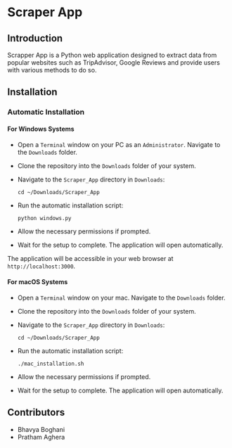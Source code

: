 # Scraper App

## Introduction

Scrapper App is a Python web application designed to extract data from popular websites such as TripAdvisor, Google Reviews and provide users with various methods to do so.

## Installation

### Automatic Installation

#### For Windows Systems

- Open a `Terminal` window on your PC as an `Administrator`. Navigate to the `Downloads` folder.

- Clone the repository into the `Downloads` folder of your system.

- Navigate to the `Scraper_App` directory in `Downloads`:
   ```
   cd ~/Downloads/Scraper_App
   ```
- Run the automatic installation script:
   ```
   python windows.py
   ```
- Allow the necessary permissions if prompted.
- Wait for the setup to complete. The application will open automatically.

The application will be accessible in your web browser at `http://localhost:3000`.

#### For macOS Systems

- Open a `Terminal` window on your mac. Navigate to the `Downloads` folder.

- Clone the repository into the `Downloads` folder of your system.
 
- Navigate to the `Scraper_App` directory in `Downloads`:
   ```
   cd ~/Downloads/Scraper_App
   ```
- Run the automatic installation script:
   ```
   ./mac_installation.sh
   ```
- Allow the necessary permissions if prompted.
- Wait for the setup to complete. The application will open automatically.

## Contributors

- Bhavya Boghani
- Pratham Aghera

